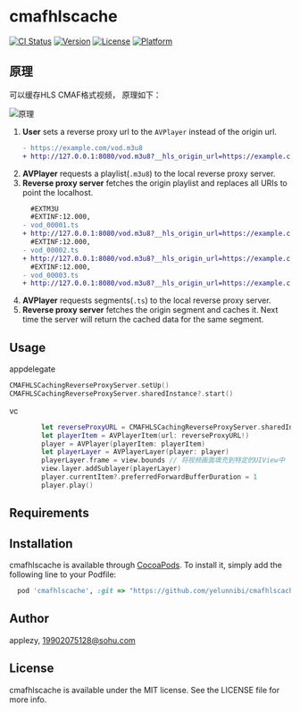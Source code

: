 # cmafhlscache

[![CI Status](https://img.shields.io/travis/applezy/cmafhlscache.svg?style=flat)](https://travis-ci.org/applezy/cmafhlscache)
[![Version](https://img.shields.io/cocoapods/v/cmafhlscache.svg?style=flat)](https://cocoapods.org/pods/cmafhlscache)
[![License](https://img.shields.io/cocoapods/l/cmafhlscache.svg?style=flat)](https://cocoapods.org/pods/cmafhlscache)
[![Platform](https://img.shields.io/cocoapods/p/cmafhlscache.svg?style=flat)](https://cocoapods.org/pods/cmafhlscache)

## 原理

可以缓存HLS CMAF格式视频，
原理如下：

![原理](https://user-images.githubusercontent.com/931655/69081879-45206a80-0a82-11ea-8fca-3c09f3b1ebb1.png)

1. **User** sets a reverse proxy url to the `AVPlayer` instead of the origin url.
    ```diff
    - https://example.com/vod.m3u8
    + http://127.0.0.1:8080/vod.m3u8?__hls_origin_url=https://example.com/vod.m3u8
    ```
2. **AVPlayer** requests a playlist(`.m3u8`) to the local reverse proxy server.
3. **Reverse proxy server** fetches the origin playlist and replaces all URIs to point the localhost.
    ```diff
      #EXTM3U
      #EXTINF:12.000,
    - vod_00001.ts
    + http://127.0.0.1:8080/vod.m3u8?__hls_origin_url=https://example.com/vod_00001.ts
      #EXTINF:12.000,
    - vod_00002.ts
    + http://127.0.0.1:8080/vod.m3u8?__hls_origin_url=https://example.com/vod_00002.ts
      #EXTINF:12.000,
    - vod_00003.ts
    + http://127.0.0.1:8080/vod.m3u8?__hls_origin_url=https://example.com/vod_00003.ts
    ```
4. **AVPlayer** requests segments(`.ts`) to the local reverse proxy server.
5. **Reverse proxy server** fetches the origin segment and caches it. Next time the server will return the cached data for the same segment.

## Usage

appdelegate
```swift 
CMAFHLSCachingReverseProxyServer.setUp()
CMAFHLSCachingReverseProxyServer.sharedInstance?.start()
```

vc
```swift
        let reverseProxyURL = CMAFHLSCachingReverseProxyServer.sharedInstance?.reverseProxyURL(from: playlistURL)! ?? URL(string: "www.apple.com")
        let playerItem = AVPlayerItem(url: reverseProxyURL!)
        player = AVPlayer(playerItem: playerItem)
        let playerLayer = AVPlayerLayer(player: player)
        playerLayer.frame = view.bounds // 将视频画面填充到特定的UIView中
        view.layer.addSublayer(playerLayer)
        player.currentItem?.preferredForwardBufferDuration = 1
        player.play()
```



## Requirements

## Installation

cmafhlscache is available through [CocoaPods](https://cocoapods.org). To install
it, simply add the following line to your Podfile:

```ruby
  pod 'cmafhlscache', :git => "https://github.com/yelunnibi/cmafhlscache.git", :branch => 'main'
```

## Author

applezy, 19902075128@sohu.com

## License

cmafhlscache is available under the MIT license. See the LICENSE file for more info.

